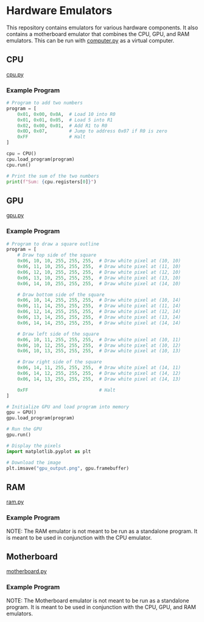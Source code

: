 # Hardware Emulators
This repository contains emulators for various hardware components. It also contains a motherboard emulator that combines the CPU, GPU, and RAM emulators. This can be run with [computer.py](computer.py) as a virtual computer.

## CPU
[cpu.py](cpu.py)
### Example Program
```python
# Program to add two numbers
program = [
    0x01, 0x00, 0x0A,  # Load 10 into R0
    0x01, 0x01, 0x05,  # Load 5 into R1
    0x02, 0x00, 0x01,  # Add R1 to R0
    0x0D, 0x07,        # Jump to address 0x07 if R0 is zero
    0xFF               # Halt
]

cpu = CPU()
cpu.load_program(program)
cpu.run()

# Print the sum of the two numbers
print(f"Sum: {cpu.registers[0]}")
```

## GPU
[gpu.py](gpu.py)
### Example Program
```python
# Program to draw a square outline
program = [
    # Draw top side of the square
    0x06, 10, 10, 255, 255, 255,  # Draw white pixel at (10, 10)
    0x06, 11, 10, 255, 255, 255,  # Draw white pixel at (11, 10)
    0x06, 12, 10, 255, 255, 255,  # Draw white pixel at (12, 10)
    0x06, 13, 10, 255, 255, 255,  # Draw white pixel at (13, 10)
    0x06, 14, 10, 255, 255, 255,  # Draw white pixel at (14, 10)

    # Draw bottom side of the square
    0x06, 10, 14, 255, 255, 255,  # Draw white pixel at (10, 14)
    0x06, 11, 14, 255, 255, 255,  # Draw white pixel at (11, 14)
    0x06, 12, 14, 255, 255, 255,  # Draw white pixel at (12, 14)
    0x06, 13, 14, 255, 255, 255,  # Draw white pixel at (13, 14)
    0x06, 14, 14, 255, 255, 255,  # Draw white pixel at (14, 14)

    # Draw left side of the square
    0x06, 10, 11, 255, 255, 255,  # Draw white pixel at (10, 11)
    0x06, 10, 12, 255, 255, 255,  # Draw white pixel at (10, 12)
    0x06, 10, 13, 255, 255, 255,  # Draw white pixel at (10, 13)

    # Draw right side of the square
    0x06, 14, 11, 255, 255, 255,  # Draw white pixel at (14, 11)
    0x06, 14, 12, 255, 255, 255,  # Draw white pixel at (14, 12)
    0x06, 14, 13, 255, 255, 255,  # Draw white pixel at (14, 13)

    0xFF                          # Halt
]

# Initialize GPU and load program into memory
gpu = GPU()
gpu.load_program(program)

# Run the GPU
gpu.run()

# Display the pixels
import matplotlib.pyplot as plt

# Download the image
plt.imsave("gpu_output.png", gpu.framebuffer)
```

## RAM
[ram.py](ram.py)
### Example Program
NOTE: The RAM emulator is not meant to be run as a standalone program. It is meant to be used in conjunction with the CPU emulator.

## Motherboard
[motherboard.py](motherboard.py)

### Example Program
NOTE: The Motherboard emulator is not meant to be run as a standalone program. It is meant to be used in conjunction with the CPU, GPU, and RAM emulators.
